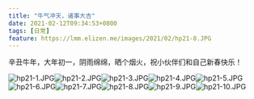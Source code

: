 ```yaml
---
title: "牛气冲天，诸事大吉"
date: 2021-02-12T09:34:53+0800
tags: [日常]
feature: https://lmm.elizen.me/images/2021/02/hp21-8.JPG
---
```


辛丑牛年，大年初一，阴雨绵绵，晒个烟火，祝小伙伴们和自己新春快乐！

<!--more-->

<photos>![hp21-1.JPG](https://lmm.elizen.me/images/2021/02/hp21-1.JPG)![hp21-2.JPG](https://lmm.elizen.me/images/2021/02/hp21-2.JPG)![hp21-3.JPG](https://lmm.elizen.me/images/2021/02/hp21-3.JPG)![hp21-4.JPG](https://lmm.elizen.me/images/2021/02/hp21-4.JPG)![hp21-5.JPG](https://lmm.elizen.me/images/2021/02/hp21-5.JPG)![hp21-6.JPG](https://lmm.elizen.me/images/2021/02/hp21-6.JPG)![hp21-7.JPG](https://lmm.elizen.me/images/2021/02/hp21-7.JPG)![hp21-8.JPG](https://lmm.elizen.me/images/2021/02/hp21-8.JPG)![hp21-9.JPG](https://lmm.elizen.me/images/2021/02/hp21-9.JPG)![hp21-10.JPG](https://lmm.elizen.me/images/2021/02/hp21-10.JPG)</photos>